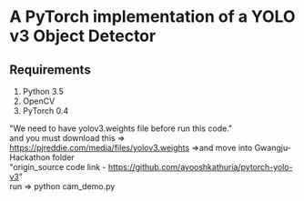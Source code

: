 # A PyTorch implementation of a YOLO v3 Object Detector

## Requirements
1. Python 3.5
2. OpenCV
3. PyTorch 0.4

"We need to have yolov3.weights file before run this code." 
<br>
and you must download this => https://pjreddie.com/media/files/yolov3.weights  =>and move into Gwangju-Hackathon folder 
<br>
"origin_source code link - https://github.com/ayooshkathuria/pytorch-yolo-v3"
<br>
run => python cam_demo.py 
<br>